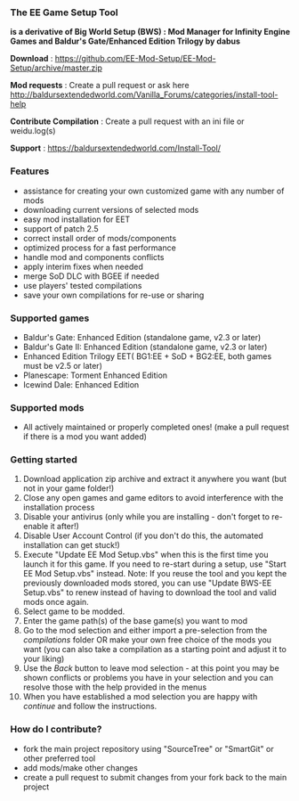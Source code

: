 ### The EE Game Setup Tool ###

**is a derivative of Big World Setup (BWS) : Mod Manager for Infinity Engine Games and Baldur's Gate/Enhanced Edition Trilogy by dabus**

**Download**             : https://github.com/EE-Mod-Setup/EE-Mod-Setup/archive/master.zip

**Mod requests**		 : Create a pull request or ask here http://baldursextendedworld.com/Vanilla_Forums/categories/install-tool-help

**Contribute Compilation** : Create a pull request with an ini file or weidu.log(s)

**Support**				 : https://baldursextendedworld.com/Install-Tool/


### Features ###

- assistance for creating your own customized game with any number of mods
- downloading current versions of selected mods
- easy mod installation for EET
- support of patch 2.5
- correct install order of mods/components
- optimized process for a fast performance
- handle mod and components conflicts
- apply interim fixes when needed
- merge SoD DLC with BGEE if needed
- use players' tested compilations
- save your own compilations for re-use or sharing

### Supported games ###

- Baldur's Gate: Enhanced Edition (standalone game, v2.3 or later)
- Baldur's Gate II: Enhanced Edition (standalone game, v2.3 or later)
- Enhanced Edition Trilogy EET( BG1:EE + SoD + BG2:EE, both games must be v2.5 or later)
- Planescape: Torment Enhanced Edition
- Icewind Dale: Enhanced Edition

### Supported mods ###

- All actively maintained or properly completed ones! (make a pull request if there is a mod you want added)

### Getting started ###

1. Download application zip archive and extract it anywhere you want (but not in your game folder!)
2. Close any open games and game editors to avoid interference with the installation process
3. Disable your antivirus (only while you are installing - don't forget to re-enable it after!)
4. Disable User Account Control (if you don't do this, the automated installation can get stuck!)
5. Execute "Update EE Mod Setup.vbs" when this is the first time you launch it for this game. If you need to re-start during a setup, use "Start EE Mod Setup.vbs" instead.
Note: If you reuse the tool and you kept the previously downloaded mods stored, you can use "Update BWS-EE Setup.vbs" to renew instead of having to download the tool and valid mods once again.
6. Select game to be modded.
7. Enter the game path(s) of the base game(s) you want to mod
8. Go to the mod selection and either import a pre-selection from the *compilations* folder OR make your own free choice of the mods you want (you can also take a compilation as a starting point and adjust it to your liking)
9. Use the *Back* button to leave mod selection - at this point you may be shown conflicts or problems you have in your selection and you can resolve those with the help provided in the menus
10. When you have established a mod selection you are happy with *continue* and follow the instructions.

### How do I contribute? ###

- fork the main project repository using "SourceTree" or "SmartGit" or other preferred tool
- add mods/make other changes 
- create a pull request to submit changes from your fork back to the main project
